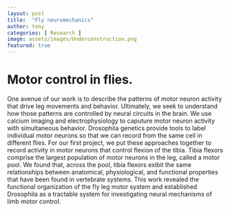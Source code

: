 ```yaml
---
layout: post
title:  "Fly neuromechanics"
author: tony
categories: [ Research ]
image: assets/images/Underconstruction.png
featured: true
---
```


# Motor control in flies.

One avenue of our work is to describe the patterns of motor neuron activity that drive leg movements and behavior. Ultimately, we seek to understand how those patterns are controlled by neural circuits in the brain. We use calcium imaging and electrophysiology to caputure motor neuron activity with simultaneous behavior. Drosophila genetics provide tools to label individual motor neurons so that we can record from the same cell in different flies. For our first project, we put these approaches together to record activity in motor neurons that control flexion of the tibia. Tibia flexors comprise the largest population of motor neurons in the leg, called a motor pool. We found that, across the pool, tibia flexors exibit the same relationships between anatomical, physiological, and functional properties that have been found in vertebrate systems. This work revealed the functional organization of the fly leg motor system and established Drosophila as a tractable system for investigating neural mechanisms of limb motor control.
